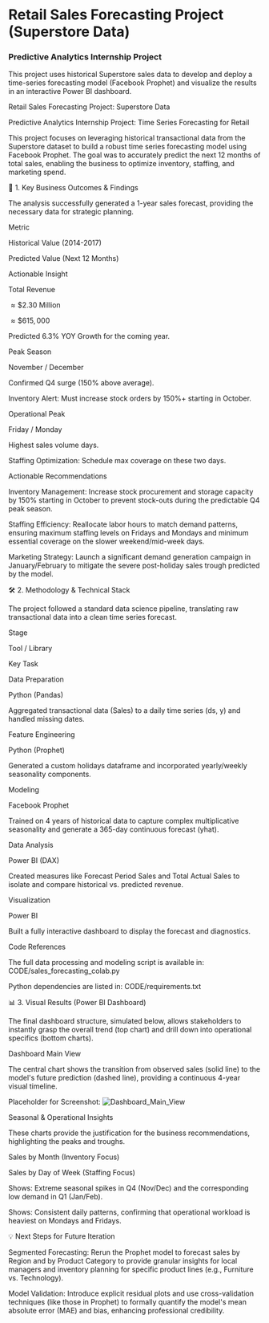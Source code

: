﻿# Retail Sales Forecasting Project (Superstore Data)
### Predictive Analytics Internship Project

This project uses historical Superstore sales data to develop and deploy a time-series forecasting model (Facebook Prophet) and visualize the results in an interactive Power BI dashboard.

Retail Sales Forecasting Project: Superstore Data

Predictive Analytics Internship Project: Time Series Forecasting for Retail

This project focuses on leveraging historical transactional data from the Superstore dataset to build a robust time series forecasting model using Facebook Prophet. The goal was to accurately predict the next 12 months of total sales, enabling the business to optimize inventory, staffing, and marketing spend.

🚀 1. Key Business Outcomes & Findings

The analysis successfully generated a 1-year sales forecast, providing the necessary data for strategic planning.

Metric

Historical Value (2014-2017)

Predicted Value (Next 12 Months)

Actionable Insight

Total Revenue

$\approx \$2.30 \text{ Million}$

$\approx \$615,000$

Predicted 6.3% YOY Growth for the coming year.

Peak Season

November / December

Confirmed Q4 surge (150% above average).

Inventory Alert: Must increase stock orders by 150%+ starting in October.

Operational Peak

Friday / Monday

Highest sales volume days.

Staffing Optimization: Schedule max coverage on these two days.

Actionable Recommendations

Inventory Management: Increase stock procurement and storage capacity by 150% starting in October to prevent stock-outs during the predictable Q4 peak season.

Staffing Efficiency: Reallocate labor hours to match demand patterns, ensuring maximum staffing levels on Fridays and Mondays and minimum essential coverage on the slower weekend/mid-week days.

Marketing Strategy: Launch a significant demand generation campaign in January/February to mitigate the severe post-holiday sales trough predicted by the model.

🛠️ 2. Methodology & Technical Stack

The project followed a standard data science pipeline, translating raw transactional data into a clean time series forecast.

Stage

Tool / Library

Key Task

Data Preparation

Python (Pandas)

Aggregated transactional data (Sales) to a daily time series (ds, y) and handled missing dates.

Feature Engineering

Python (Prophet)

Generated a custom holidays dataframe and incorporated yearly/weekly seasonality components.

Modeling

Facebook Prophet

Trained on 4 years of historical data to capture complex multiplicative seasonality and generate a 365-day continuous forecast (yhat).

Data Analysis

Power BI (DAX)

Created measures like Forecast Period Sales and Total Actual Sales to isolate and compare historical vs. predicted revenue.

Visualization

Power BI

Built a fully interactive dashboard to display the forecast and diagnostics.

Code References

The full data processing and modeling script is available in: CODE/sales_forecasting_colab.py

Python dependencies are listed in: CODE/requirements.txt

📊 3. Visual Results (Power BI Dashboard)

The final dashboard structure, simulated below, allows stakeholders to instantly grasp the overall trend (top chart) and drill down into operational specifics (bottom charts).

Dashboard Main View

The central chart shows the transition from observed sales (solid line) to the model's future prediction (dashed line), providing a continuous 4-year visual timeline.

Placeholder for Screenshot: 
![Dashboard_Main_View](https://github.com/user-attachments/assets/0ccbf848-7bd6-4131-8693-95f7f9e9a7e4)



Seasonal & Operational Insights

These charts provide the justification for the business recommendations, highlighting the peaks and troughs.

Sales by Month (Inventory Focus)

Sales by Day of Week (Staffing Focus)

Shows: Extreme seasonal spikes in Q4 (Nov/Dec) and the corresponding low demand in Q1 (Jan/Feb).

Shows: Consistent daily patterns, confirming that operational workload is heaviest on Mondays and Fridays.





💡 Next Steps for Future Iteration

Segmented Forecasting: Rerun the Prophet model to forecast sales by Region and by Product Category to provide granular insights for local managers and inventory planning for specific product lines (e.g., Furniture vs. Technology).

Model Validation: Introduce explicit residual plots and use cross-validation techniques (like those in Prophet) to formally quantify the model's mean absolute error (MAE) and bias, enhancing professional credibility.


